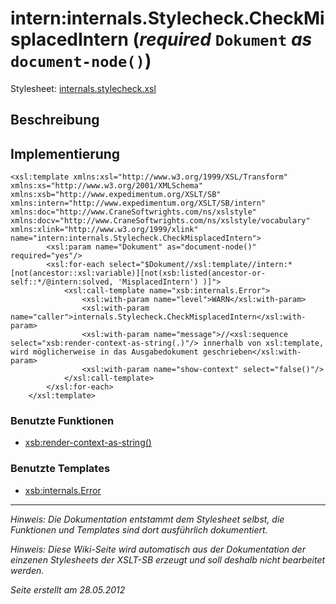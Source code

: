 # intern:internals.Stylecheck.CheckMisplacedIntern (_required_ `Dokument` _as_ `document-node()`) #

Stylesheet: [internals.stylecheck.xsl](http://code.google.com/p/xslt-sb/source/browse/trunk/xslt-sb/internals.stylecheck.xsl)

## Beschreibung ##
## Implementierung ##
```
<xsl:template xmlns:xsl="http://www.w3.org/1999/XSL/Transform" xmlns:xs="http://www.w3.org/2001/XMLSchema" xmlns:xsb="http://www.expedimentum.org/XSLT/SB" xmlns:intern="http://www.expedimentum.org/XSLT/SB/intern" xmlns:doc="http://www.CraneSoftwrights.com/ns/xslstyle" xmlns:docv="http://www.CraneSoftwrights.com/ns/xslstyle/vocabulary" xmlns:xlink="http://www.w3.org/1999/xlink" name="intern:internals.Stylecheck.CheckMisplacedIntern">
		<xsl:param name="Dokument" as="document-node()" required="yes"/>
		<xsl:for-each select="$Dokument//xsl:template//intern:*[not(ancestor::xsl:variable)][not(xsb:listed(ancestor-or-self::*/@intern:solved, 'MisplacedIntern') )]">
			<xsl:call-template name="xsb:internals.Error">
				<xsl:with-param name="level">WARN</xsl:with-param>
				<xsl:with-param name="caller">internals.Stylecheck.CheckMisplacedIntern</xsl:with-param>
				<xsl:with-param name="message">//<xsl:sequence select="xsb:render-context-as-string(.)"/> innerhalb von xsl:template, wird möglicherweise in das Ausgabedokument geschrieben</xsl:with-param>
				<xsl:with-param name="show-context" select="false()"/>
			</xsl:call-template>
		</xsl:for-each>
	</xsl:template>
```

### Benutzte Funktionen ###
  * [xsb:render-context-as-string()](xsb_render_context_as_string.md)

### Benutzte Templates ###
  * [xsb:internals.Error](xsb_internals_Error.md)


---


_Hinweis: Die Dokumentation entstammt dem Stylesheet selbst, die Funktionen und Templates sind dort ausführlich dokumentiert._

_Hinweis: Diese Wiki-Seite wird automatisch aus der Dokumentation der einzenen Stylesheets der XSLT-SB erzeugt und soll deshalb nicht bearbeitet werden._

_Seite erstellt am 28.05.2012_
